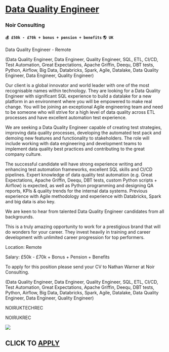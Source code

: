 # [Data Quality Engineer](https://www.remotewlb.com/apply/data-quality-engineer-49390)  
### Noir Consulting  
#### `💰 £50k - £70k + bonus + pension + benefits` `🌎 UK`  

Data Quality Engineer - Remote  
  
(Data Quality Engineer, Data Engineer, Quality Engineer, SQL, ETL, CI/CD, Test Automation, Great Expectations, Apache Griffin, Deequ, DBT tests, Python, Airflow, Big Data, Databricks, Spark, Agile, Datalake, Data Quality Engineer, Data Engineer, Quality Engineer)  
  
Our client is a global innovator and world leader with one of the most recognisable names within technology. They are looking for a Data Quality Engineer with significant SQL experience to build a datalake for a new platform in an environment where you will be empowered to make real change. You will be joining an exceptional Agile engineering team and need to be someone who will strive for a high level of data quality across ETL processes and have excellent automation test experience.  
  
We are seeking a Data Quality Engineer capable of creating test strategies, improving data quality processes, developing the automated test pack and demoing new features and functionality to stakeholders. The role will include working with data engineering and development teams to implement data quality best practices and contributing to the great company culture.  
  
The successful candidate will have strong experience writing and enhancing test automation frameworks, excellent SQL skills and CI/CD pipelines. Expert knowledge of data quality test automation (e.g. Great Expectations, Apache Griffin, Deequ, DBT tests, custom Python scripts + Airflow) is expected, as well as Python programming and designing QA reports, KPIs & quality trends for the internal data systems. Previous experience with Agile methodology and experience with Databricks, Spark and big data is also key.  
  
We are keen to hear from talented Data Quality Engineer candidates from all backgrounds.  
  
This is a truly amazing opportunity to work for a prestigious brand that will do wonders for your career. They invest heavily in training and career development with unlimited career progression for top performers.  
  
Location: Remote  
  
Salary: £50k - £70k + Bonus + Pension + Benefits  
  
To apply for this position please send your CV to Nathan Warner at Noir Consulting.  
  
(Data Quality Engineer, Data Engineer, Quality Engineer, SQL, ETL, CI/CD, Test Automation, Great Expectations, Apache Griffin, Deequ, DBT tests, Python, Airflow, Big Data, Databricks, Spark, Agile, Datalake, Data Quality Engineer, Data Engineer, Quality Engineer)  
  
NOIRUKTECHREC  
  
NOIRUKREC

![](https://remotive.com/job/track/1899910/blank.gif?source=public_api)  
## CLICK TO [APPLY](https://www.remotewlb.com/apply/data-quality-engineer-49390)


